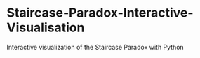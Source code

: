 # Staircase-Paradox-Interactive-Visualisation
Interactive visualization of the Staircase Paradox with Python
